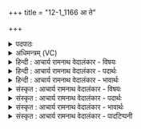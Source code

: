 +++
title = "12-1_1166 आ ते"

+++
<details><summary>पदपाठः</summary>

आ꣢। ते꣣। वत्सः꣢। म꣡नः꣢꣯। य꣣मत्। परमा꣢त्। चि꣣त्। सध꣡स्धा꣢त्। स꣣ध꣢। स्था꣣त्। अ꣡ग्ने꣢꣯। त्वाम्। का꣣मये। गिरा꣢। ११६६।
</details>

<details><summary>अधिमन्त्रम् (VC)</summary>

- अग्निः
- वत्सः काण्वः
- गायत्री
- षड्जः
</details>

<details><summary>हिन्दी : आचार्य रामनाथ वेदालंकार - विषयः</summary>

प्रथम ऋचा की व्याख्या पूर्वार्चिक में ८ क्रमाङ्क पर परमात्मा के विषय में की जा चुकी है। यहाँ भी उसी विषय को दर्शाते हैं।
</details>

<details><summary>हिन्दी : आचार्य रामनाथ वेदालंकार - पदार्थः</summary>

पदार्थान्वयभाषाः -  हे(अग्ने)अग्रनायक,सर्वज्ञ,तेजस्वी परमात्मन्!मैं(गिरा)स्तुति-वाणी से(त्वाम् कामये)तुझे चाहता हूँ।(ते वत्सः)तेरा पुत्र तुझे पाने के लिए(परमात् चित्)सुदूर भी(सधस्थात्)लोक से(मनः)अपने मन को(आयमत्)लौटा लाया है ॥१॥
</details>

<details><summary>हिन्दी : आचार्य रामनाथ वेदालंकार - भावार्थः</summary>

भावार्थभाषाः -  समीप वा दूर जहाँ-कहीं भी मेरा मन चला गया है,वहाँ से उसे लौटाकर परमात्मा में ही केन्द्रित करता हूँ ॥१॥
</details>

<details><summary>संस्कृत : आचार्य रामनाथ वेदालंकार - विषयः</summary>

तत्र प्रथमा ऋक् पूर्वार्चिके ८ क्रमाङ्के परमात्मविषये व्याख्याता। अत्रापि स एव विषयः प्रदर्श्यते।
</details>

<details><summary>संस्कृत : आचार्य रामनाथ वेदालंकार - पदार्थः</summary>

पदार्थान्वयभाषाः -  हे(अग्ने)अग्रनायक,सर्वज्ञ,तेजोमय परमात्मन्!अहम्(गिरा)स्तुतिवाचा(त्वाम् कामये)त्वाम् इच्छामि।(ते वत्सः)त्वदीयः पुत्रः,त्वत्प्राप्त्यर्थम्(परमात् चित्)सुदूरादपि(सधस्थात्)लोकात्(मनः)स्वकीयं मानसम्(आयमत्)उप रमयति,प्रत्यावर्तयति ॥१॥२
</details>

<details><summary>संस्कृत : आचार्य रामनाथ वेदालंकार - भावार्थः</summary>

भावार्थभाषाः -  अन्तिके वा दूरे वा यत्र कुत्रापि मे मनो गतं ततस्तत् प्रत्यावर्त्य परमात्मन्येव केन्द्रयामि ॥१॥
</details>

<details><summary>संस्कृत : आचार्य रामनाथ वेदालंकार - पादटिप्पनी</summary>

टिप्पणी:   १. ऋ० ८।११।७। य० १२।११५, उभयत्र ‘का॑यमा’ इति पाठः। साम० ८। २. यजुर्भाष्ये दयानन्दस्वामी मन्त्रमिमं ‘मनुष्यैः सदैव मनः स्ववशं विधेयं वाणी च’ इति विषये व्याचष्टे।
</details>
